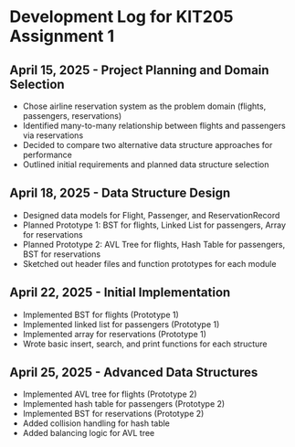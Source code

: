 # Development Log for KIT205 Assignment 1
## April 15, 2025 - Project Planning and Domain Selection
- Chose airline reservation system as the problem domain (flights, passengers, reservations)
- Identified many-to-many relationship between flights and passengers via reservations
- Decided to compare two alternative data structure approaches for performance
- Outlined initial requirements and planned data structure selection

## April 18, 2025 - Data Structure Design

- Designed data models for Flight, Passenger, and ReservationRecord
- Planned Prototype 1: BST for flights, Linked List for passengers, Array for reservations
- Planned Prototype 2: AVL Tree for flights, Hash Table for passengers, BST for reservations
- Sketched out header files and function prototypes for each module

## April 22, 2025 - Initial Implementation

- Implemented BST for flights (Prototype 1)
- Implemented linked list for passengers (Prototype 1)
- Implemented array for reservations (Prototype 1)
- Wrote basic insert, search, and print functions for each structure

## April 25, 2025 - Advanced Data Structures

- Implemented AVL tree for flights (Prototype 2)
- Implemented hash table for passengers (Prototype 2)
- Implemented BST for reservations (Prototype 2)
- Added collision handling for hash table
- Added balancing logic for AVL tree
